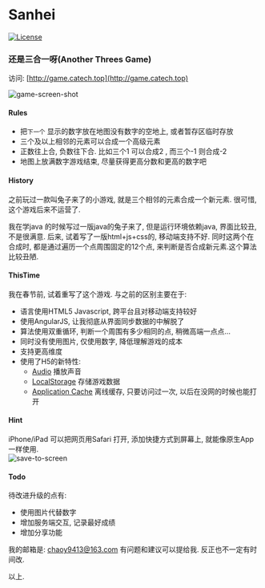 # Sanhei
[![License](https://img.shields.io/badge/license-BSD-blue.svg)](LICENSE)
### 还是三合一呀(Another Threes Game)

访问: [http://game.catech.top](http://game.catech.top)

![game-screen-shot][2]
#### Rules
 - 把`下一个` 显示的数字放在地图没有数字的空地上, 或者暂存区临时存放
 - 三个及以上相邻的元素可以合成一个高级元素
 - 正数往上合, 负数往下合. 比如三个1 可以合成2 , 而三个-1 则合成-2
 - 地图上放满数字游戏结束, 尽量获得更高分数和更高的数字吧

#### History
之前玩过一款叫兔子来了的小游戏, 就是三个相邻的元素合成一个新元素.
很可惜, 这个游戏后来不运营了.<br>

我在学java 的时候写过一版java的兔子来了, 但是运行环境依赖java, 界面比较丑, 不是很满意.
后来, 试着写了一版html+js+css的, 移动端支持不好.
同时这两个在合成时, 都是通过遍历一个点周围固定的12个点, 来判断是否合成新元素.这个算法比较丑陋.

#### ThisTime
我在春节前, 试着重写了这个游戏. 与之前的区别主要在于:
 - 语言使用HTML5 Javascript, 跨平台且对移动端支持较好
 - 使用AngularJS, 让我彻底从界面同步数据的中解脱了
 - 算法使用双重循环, 判断一个周围有多少相同的点, 稍微高端一点点...
 - 同时没有使用图片, 仅使用数字, 降低理解游戏的成本
 - 支持更高维度
 - 使用了H5的新特性:
    - [Audio](http://www.runoob.com/html/html5-audio.html) 播放声音
    - [LocalStorage](http://www.runoob.com/html/html5-webstorage.html) 存储游戏数据
    - [Application Cache](http://www.runoob.com/html/html5-app-cache.html) 离线缓存, 只要访问过一次, 以后在没网的时候也能打开

#### Hint
iPhone/iPad 可以把网页用Safari 打开, 添加快捷方式到屏幕上, 就能像原生App一样使用.<br>
![save-to-screen][1]

#### Todo
待改进升级的点有:
 - 使用图片代替数字
 - 增加服务端交互, 记录最好成绩
 - 增加分享功能

我的邮箱是: chaoy9413@163.com
有问题和建议可以提给我. 反正也不一定有时间改.

以上.

[1]: http://game.ofchao.bid/sanhei/rm.pic/save-to-screen.min.jpg
[2]: https://static.oschina.net/uploads/space/2017/0207/162352_IIgU_1035928.png